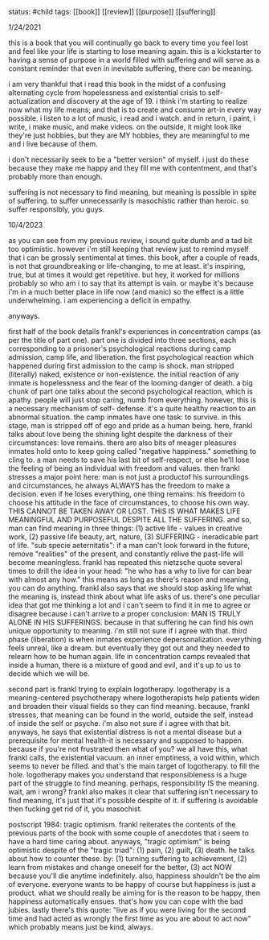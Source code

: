 status: #child 
tags: [[book]] [[review]] [[purpose]] [[suffering]] 

1/24/2021

this is a book that you will continually go back to every time you feel lost and feel like your life is starting to lose meaning again. this is a kickstarter to having a sense of purpose in a world filled with suffering and will serve as a constant reminder that even in inevitable suffering, there can be meaning.

i am very thankful that i read this book in the midst of a confusing alternating cycle from hopelessness and existential crisis to self-actualization and discovery at the age of 19. i think i'm starting to realize now what my life means; and that is to create and consume art-in every way possible. i listen to a lot of music, i read and i watch. and in return, i paint, i write, i make music, and make videos. on the outside, it might look like they're just hobbies, but they are MY hobbies, they are meaningful to me and i live because of them.

i don't necessarily seek to be a "better version" of myself. i just do these because they make me happy and they fill me with contentment, and that's probably more than enough.

suffering is not necessary to find meaning, but meaning is possible in spite of suffering. to suffer unnecessarily is masochistic rather than heroic. so suffer responsibly, you guys.

10/4/2023

as you can see from my previous review, i sound quite dumb and a tad bit too optimistic. however i'm still keeping that review just to remind myself that i can be grossly sentimental at times. this book, after a couple of reads, is not that groundbreaking or life-changing, to me at least. it's inspiring, true, but at times it would get repetitive. but hey, it worked for millions probably so who am i to say that its attempt is vain. or maybe it's because i'm in a much better place in life now (and manic) so the effect is a little underwhelming. i am experiencing a deficit in empathy.

anyways.

first half of the book details frankl's experiences in concentration camps (as per the title of part one). part one is divided into three sections, each corresponding to a prisoner's psychological reactions during camp admission, camp life, and liberation. the first psychological reaction which happened during first admission to the camp is shock. man stripped (literally) naked, existence or non-existence. the initial reaction of any inmate is hopelessness and the fear of the looming danger of death. a big chunk of part one talks about the second psychological reaction, which is apathy. people will just stop caring, numb from everything. however, this is a necessary mechanism of self- defense. it's a quite healthy reaction to an abnormal situation. the camp inmates have one task: to survive. in this stage, man is stripped off of ego and pride as a human being. here, frankl talks about love being the shining light despite the darkness of their circumstances: love remains. there are also bits of meager pleasures inmates hold onto to keep going called "negative happiness." something to cling to. a man needs to save his last bit of self-respect, or else he'll lose the feeling of being an individual with freedom and values. then frankl stresses a major point here: man is not just a productof his surroundings and circumstances, he always ALWAYS has the freedom to make a decision. even if he loses everything, one thing remains: his freedom to choose his attitude in the face of circumstances, to choose his own way. THIS CANNOT BE TAKEN AWAY OR LOST. THIS IS WHAT MAKES LIFE MEANINGFUL AND PURPOSEFUL DESPITE ALL THE SUFFERING. and so, man can find meaning in three things: (1) active life - values in creative work, (2) passive life beauty, art, nature, (3) SUFFERING - ineradicable part of life. "sub specie aeternitatis": if a man can't look forward in the future, remove "realities" of the present, and constantly relive the past-life will become meaningless. frankl has repeated this nietzsche quote several times to drill the idea in your head: "he who has a why to live for can bear with almost any how." this means as long as there's reason and meaning, you can do anything. frankl also says that we should stop asking life what the meaning is, instead think about what life asks of us. there's one peculiar idea that got me thinking a lot and i can't seem to find it in me to agree or disagree because i can't arrive to a proper conclusion: MAN IS TRULY ALONE IN HIS SUFFERINGS. because in that suffering he can find his own unique opportunity to meaning. i'm still not sure if i agree with that. third phase (liberation) is when inmates experience depersonalization. everything feels unreal, like a dream. but eventually they got out and they needed to relearn how to be human again. life in concentration camps revealed that inside a human, there is a mixture of good and evil, and it's up to us to decide which we will be.

second part is frankl trying to explain logotherapy. logotherapy is a meaning-centered psychotherapy where logotherapists help patients widen and broaden their visual fields so they can find meaning. because, frankl stresses, that meaning can be found in the world, outside the self, instead of inside the self or psyche. i'm also not sure if i agree with that bit. anyways, he says that existential distress is not a mental disease but a prerequisite for mental health-it is necessary and supposed to happen. because if you're not frustrated then what of you? we all have this, what frankl calls, the existential vacuum. an inner emptiness, a void within, which seems to never be filled. and that's the main target of logotherapy. to fill the hole. logotherapy makes you understand that responsibleness is a huge part of the struggle to find meaning. perhaps, responsibility IS the meaning. wait, am i wrong? frankl also makes it clear that suffering isn't necessary to find meaning, it's just that it's possible despite of it. if suffering is avoidable then fucking get rid of it, you masochist.

postscript 1984: tragic optimism. frankl reiterates the contents of the previous parts of the book with some couple of anecdotes that i seem to have a hard time caring about. anyways, "tragic optimism" is being optimistic despite of the "tragic triad": (1) pain, (2) guilt, (3) death. he talks about how to counter these. by: (1) turning suffering to achievement, (2) learn from mistakes and change oneself for the better, (3) act NOW because you'll die anytime indefinitely. also, happiness shouldn't be the aim of everyone. everyone wants to be happy of course but happiness is just a product. what we should really be aiming for is the reason to be happy, then happiness automatically ensues. that's how you can cope with the bad jubies. lastly there's this quote: "live as if you were living for the second time and had acted as wrongly the first time as you are about to act now" which probably means just be kind, always.